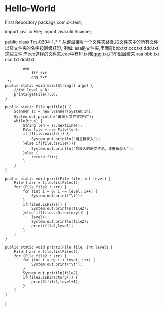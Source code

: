 # Hello-World
First Repository
package com.ck.test;

import java.io.File;
import java.util.Scanner;

public class Test0204 {
	/*
	 * 从键盘接收一个文件夹路径,把文件夹中的所有文件以及文件夹的名字按层级打印, 例如:
		aaa是文件夹,里面有bbb.txt,ccc.txt,ddd.txt这些文件,有eee这样的文件夹,eee中有fff.txt和ggg.txt,打印出层级来
		aaa
			bbb.txt
			ccc.txt
			ddd.txt
		
			eee
				fff.txt
				ggg.txt
	 */
	public static void main(String[] args) {
		//int level = 0;
		print2(getFile(),0);
	}
	
	public static File getFile() {
		Scanner sc = new Scanner(System.in);
		System.out.println("请录入文件夹路径");
		while(true) {
			String len = sc.nextLine();
			File file = new File(len);
			if (!file.exists()) {
				System.out.println("请重新录入");
			}else if(file.isFile()){
				System.out.println("您输入的是文件名，请重新录入");
			}else {
				return file;
			}
		}
	}
	
	public static void print(File file, int level) {
		File[] arr = file.listFiles();
		for (File file2 : arr) {
			for (int i = 0; i <= level; i++) {
				System.out.print("\t");
			}
			if(file2.isFile()) {
				System.out.println(file2);	
			}else if(file.isDirectory()) {
				level++;
				System.out.println(file2);
				print(file2,level);
			}
		}	
	}
	
	public static void print2(File file, int level) {
		File[] arr = file.listFiles();
		for (File file2 : arr) {
			for (int i = 0; i < level; i++) {
				System.out.print("\t");
			}
			System.out.println(file2);	
			if(file2.isDirectory()) {
				print2(file2,level+1);
			}
		}	
	}
}
